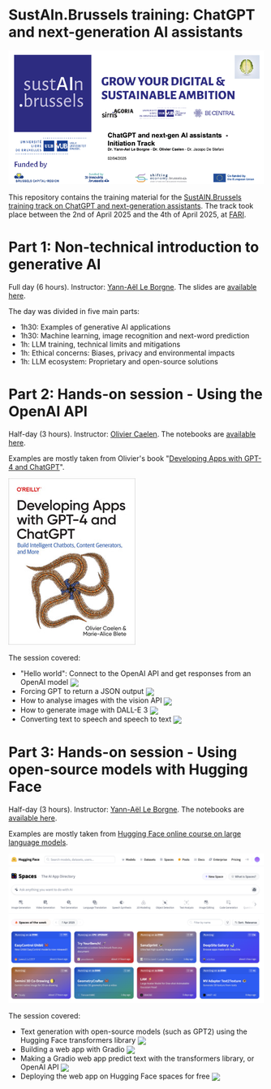 # SustAIn.Brussels training: ChatGPT and next-generation AI assistants

![slide1](images/slide1.png)

This repository contains the training material for the [SustAIN.Brussels training track on ChatGPT and next-generation assistants](https://www.sustain.brussels/fr_BE/event/chatgpt-next-generation-assistants-training-track-108/register). The track took place between the 2nd of April 2025 and the 4th of April 2025, at [FARI](https://www.fari.brussels/).


# Part 1: Non-technical introduction to generative AI

Full day (6 hours). Instructor: [Yann-Aël Le Borgne](https://www.linkedin.com/in/yannaelb/). The slides are [available here](https://github.com/Yannael/gen-ai-sustain-brussels/tree/main/Part_1_Intro_ChatGPT_AI_Assistants).

The day was divided in five main parts:

- 1h30: Examples of generative AI applications
- 1h30: Machine learning, image recognition and next-word prediction
- 1h: LLM training, technical limits and mitigations
- 1h: Ethical concerns: Biases, privacy and environmental impacts
- 1h: LLM ecosystem: Proprietary and open-source solutions


# Part 2: Hands-on session - Using the OpenAI API

Half-day (3 hours). Instructor: [Olivier Caelen](https://www.linkedin.com/in/oliviercaelen/). The notebooks are [available here](https://github.com/Yannael/gen-ai-sustain-brussels/tree/main/Part_2_OpenAI_API).

Examples are mostly taken from Olivier's book "[Developing Apps with GPT-4 and ChatGPT](https://www.oreilly.com/library/view/developing-apps-with/9781098152475/)". 

![oreilly](images/oreilly-book.jpeg)

The session covered:

-  "Hello world": Connect to the OpenAI API and get responses from an OpenAI model [<img align="center" src="https://colab.research.google.com/assets/colab-badge.svg" />](https://colab.research.google.com/github/Yannael/gen-ai-sustain-brussels/blob/main/Part_2_OpenAI_API/1_HelloWorld.ipynb)
-  Forcing GPT to return a JSON output [<img align="center" src="https://colab.research.google.com/assets/colab-badge.svg" />](https://colab.research.google.com/github/Yannael/gen-ai-sustain-brussels/blob/main/Part_2_OpenAI_API/2_JSON.ipynb)
-  How to analyse images with the vision API [<img align="center" src="https://colab.research.google.com/assets/colab-badge.svg" />](https://colab.research.google.com/github/Yannael/gen-ai-sustain-brussels/blob/main/Part_2_OpenAI_API/3_Vision.ipynb)
-  How to generate image with DALL-E 3 [<img align="center" src="https://colab.research.google.com/assets/colab-badge.svg" />](https://colab.research.google.com/github/Yannael/gen-ai-sustain-brussels/blob/main/Part_2_OpenAI_API/4_DALL-E_3.ipynb)
-  Converting text to speech and speech to text [<img align="center" src="https://colab.research.google.com/assets/colab-badge.svg" />](https://colab.research.google.com/github/Yannael/gen-ai-sustain-brussels/blob/main/Part_2_OpenAI_API/5_Audio.ipynb)



# Part 3: Hands-on session - Using open-source models with Hugging Face

Half-day (3 hours). Instructor: [Yann-Aël Le Borgne](https://www.linkedin.com/in/yannaelb/). The notebooks are [available here](https://github.com/Yannael/gen-ai-sustain-brussels/tree/main/Part_3_HuggingFace_Gradio).

Examples are mostly taken from [Hugging Face online course on large language models](https://huggingface.co/learn/llm-course/chapter1/1?fw=pt).

<img src="https://github.com/Yannael/gen-ai-sustain-brussels/blob/main/images/huggingface_spaces.png?raw=true" width="600px"/>


The session covered:

- Text generation with open-source models (such as GPT2) using the Hugging Face transformers library [<img align="center" src="https://colab.research.google.com/assets/colab-badge.svg" />](https://colab.research.google.com/github/Yannael/gen-ai-sustain-brussels/blob/main/Part_3_HuggingFace_Gradio/1_Transformers.ipynb)
- Building a web app with Gradio [<img align="center" src="https://colab.research.google.com/assets/colab-badge.svg" />](https://colab.research.google.com/github/Yannael/gen-ai-sustain-brussels/blob/main/Part_3_HuggingFace_Gradio/2_Gradio.ipynb)
- Making a Gradio web app predict text with the transformers library, or OpenAI API [<img align="center" src="https://colab.research.google.com/assets/colab-badge.svg" />](https://colab.research.google.com/github/Yannael/gen-ai-sustain-brussels/blob/main/Part_3_HuggingFace_Gradio/1_Transformers.ipynb)
- Deploying the web app on Hugging Face spaces for free [<img align="center" src="https://colab.research.google.com/assets/colab-badge.svg" />](https://colab.research.google.com/github/Yannael/gen-ai-sustain-brussels/blob/main/Part_3_HuggingFace_Gradio/1_Transformers.ipynb)

